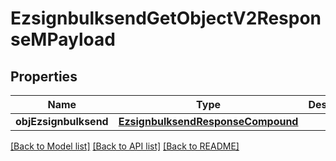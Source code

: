 # EzsignbulksendGetObjectV2ResponseMPayload

## Properties
Name | Type | Description | Notes
------------ | ------------- | ------------- | -------------
**objEzsignbulksend** | [**EzsignbulksendResponseCompound**](EzsignbulksendResponseCompound.md) |  | 

[[Back to Model list]](../README.md#documentation-for-models) [[Back to API list]](../README.md#documentation-for-api-endpoints) [[Back to README]](../README.md)


